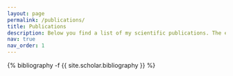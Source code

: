 ```yaml
---
layout: page
permalink: /publications/
title: Publications
description: Below you find a list of my scientific publications. The easiest way to access my work is through my [INSPIRE profile](https://inspirehep.net/authors/2020981/)
nav: true
nav_order: 1
---
```

<!-- _pages/publications.md -->
<div class="publications">

{% bibliography -f {{ site.scholar.bibliography }} %}

</div>